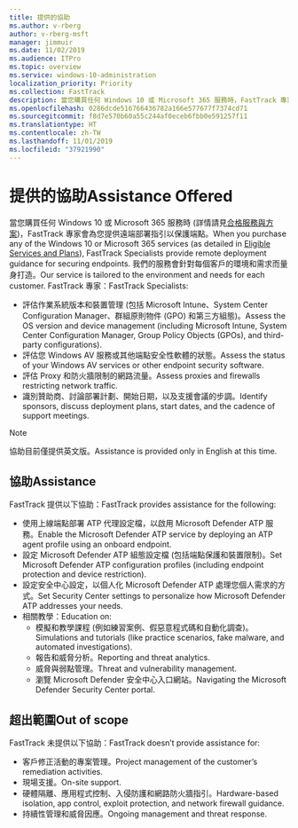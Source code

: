 ```yaml
---
title: 提供的協助
ms.author: v-rberg
author: v-rberg-msft
manager: jimmuir
ms.date: 11/02/2019
ms.audience: ITPro
ms.topic: overview
ms.service: windows-10-administration
localization_priority: Priority
ms.collection: FastTrack
description: 當您購買任何 Windows 10 或 Microsoft 365 服務時，FastTrack 專家會為您提供遠端部署指引以保護端點。 我們的服務會針對每個客戶的環境和需求而量身打造。
ms.openlocfilehash: 0286dcde516766436782a166e577677f7374cd71
ms.sourcegitcommit: f8d7e570b60a55c244af0eceb6fbb0e591257f11
ms.translationtype: HT
ms.contentlocale: zh-TW
ms.lasthandoff: 11/01/2019
ms.locfileid: "37921990"
---
```

# <a name="assistance-offered"></a><span data-ttu-id="b4510-104">提供的協助</span><span class="sxs-lookup"><span data-stu-id="b4510-104">Assistance Offered</span></span>  

<span data-ttu-id="b4510-105">當您購買任何 Windows 10 或 Microsoft 365 服務時 (詳情請見[合格服務與方案](M365-eligible-services-and-plans.md))，FastTrack 專家會為您提供遠端部署指引以保護端點。</span><span class="sxs-lookup"><span data-stu-id="b4510-105">When you purchase any of the Windows 10 or Microsoft 365 services (as detailed in [Eligible Services and Plans](M365-eligible-services-and-plans.md)), FastTrack Specialists provide remote deployment guidance for securing endpoints.</span></span> <span data-ttu-id="b4510-106">我們的服務會針對每個客戶的環境和需求而量身打造。</span><span class="sxs-lookup"><span data-stu-id="b4510-106">Our service is tailored to the environment and needs for each customer.</span></span> <span data-ttu-id="b4510-107">FastTrack 專家：</span><span class="sxs-lookup"><span data-stu-id="b4510-107">FastTrack Specialists:</span></span>
- <span data-ttu-id="b4510-108">評估作業系統版本和裝置管理 (包括 Microsoft Intune、System Center Configuration Manager、群組原則物件 (GPO) 和第三方組態)。</span><span class="sxs-lookup"><span data-stu-id="b4510-108">Assess the OS version and device management (including Microsoft Intune, System Center Configuration Manager, Group Policy Objects (GPOs), and third-party configurations).</span></span>
- <span data-ttu-id="b4510-109">評估您 Windows AV 服務或其他端點安全性軟體的狀態。</span><span class="sxs-lookup"><span data-stu-id="b4510-109">Assess the status of your Windows AV services or other endpoint security software.</span></span>
- <span data-ttu-id="b4510-110">評估 Proxy 和防火牆限制的網路流量。</span><span class="sxs-lookup"><span data-stu-id="b4510-110">Assess proxies and firewalls restricting network traffic.</span></span>
- <span data-ttu-id="b4510-111">識別贊助商、討論部署計劃、開始日期，以及支援會議的步調。</span><span class="sxs-lookup"><span data-stu-id="b4510-111">Identify sponsors, discuss deployment plans, start dates, and the cadence of support meetings.</span></span>

> [!NOTE]
> <span data-ttu-id="b4510-112">協助目前僅提供英文版。</span><span class="sxs-lookup"><span data-stu-id="b4510-112">Assistance is provided only in English at this time.</span></span> 

## <a name="assistance"></a><span data-ttu-id="b4510-113">協助</span><span class="sxs-lookup"><span data-stu-id="b4510-113">Assistance</span></span>

<span data-ttu-id="b4510-114">FastTrack 提供以下協助：</span><span class="sxs-lookup"><span data-stu-id="b4510-114">FastTrack provides assistance for the following:</span></span>
- <span data-ttu-id="b4510-115">使用上線端點部署 ATP 代理設定檔，以啟用 Microsoft Defender ATP 服務。</span><span class="sxs-lookup"><span data-stu-id="b4510-115">Enable the Microsoft Defender ATP service by deploying an ATP agent profile using an onboard endpoint.</span></span>
- <span data-ttu-id="b4510-116">設定 Microsoft Defender ATP 組態設定檔 (包括端點保護和裝置限制)。</span><span class="sxs-lookup"><span data-stu-id="b4510-116">Set Microsoft Defender ATP configuration profiles (including endpoint protection and device restriction).</span></span>
- <span data-ttu-id="b4510-117">設定安全中心設定，以個人化 Microsoft Defender ATP 處理您個人需求的方式。</span><span class="sxs-lookup"><span data-stu-id="b4510-117">Set Security Center settings to personalize how Microsoft Defender ATP addresses your needs.</span></span>
- <span data-ttu-id="b4510-118">相關教學：</span><span class="sxs-lookup"><span data-stu-id="b4510-118">Education on:</span></span>
    - <span data-ttu-id="b4510-119">模擬和教學課程 (例如練習案例、假惡意程式碼和自動化調查)。</span><span class="sxs-lookup"><span data-stu-id="b4510-119">Simulations and tutorials (like practice scenarios, fake malware, and automated investigations).</span></span>
    - <span data-ttu-id="b4510-120">報告和威脅分析。</span><span class="sxs-lookup"><span data-stu-id="b4510-120">Reporting and threat analytics.</span></span>
    - <span data-ttu-id="b4510-121">威脅與弱點管理。</span><span class="sxs-lookup"><span data-stu-id="b4510-121">Threat and vulnerability management.</span></span>
    - <span data-ttu-id="b4510-122">瀏覽 Microsoft Defender 安全中心入口網站。</span><span class="sxs-lookup"><span data-stu-id="b4510-122">Navigating the Microsoft Defender Security Center portal.</span></span>

## <a name="out-of-scope"></a><span data-ttu-id="b4510-123">超出範圍</span><span class="sxs-lookup"><span data-stu-id="b4510-123">Out of scope</span></span>

<span data-ttu-id="b4510-124">FastTrack 未提供以下協助：</span><span class="sxs-lookup"><span data-stu-id="b4510-124">FastTrack doesn’t provide assistance for:</span></span>
- <span data-ttu-id="b4510-125">客戶修正活動的專案管理。</span><span class="sxs-lookup"><span data-stu-id="b4510-125">Project management of the customer’s remediation activities.</span></span>
- <span data-ttu-id="b4510-126">現場支援。</span><span class="sxs-lookup"><span data-stu-id="b4510-126">On-site support.</span></span>
- <span data-ttu-id="b4510-127">硬體隔離、應用程式控制、入侵防護和網路防火牆指引。</span><span class="sxs-lookup"><span data-stu-id="b4510-127">Hardware-based isolation, app control, exploit protection, and network firewall guidance.</span></span>
- <span data-ttu-id="b4510-128">持續性管理和威脅因應。</span><span class="sxs-lookup"><span data-stu-id="b4510-128">Ongoing management and threat response.</span></span>


